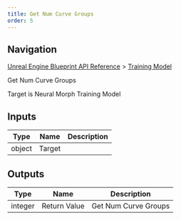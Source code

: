 ```yaml
---
title: Get Num Curve Groups
order: 5
---
```

## Navigation

[Unreal Engine Blueprint API Reference](https://dev.epicgames.com/documentation/en-us/unreal-engine/BlueprintAPI) > [Training Model](https://dev.epicgames.com/documentation/en-us/unreal-engine/BlueprintAPI/TrainingModel)

Get Num Curve Groups

Target is Neural Morph Training Model

## Inputs

| Type | Name | Description |
| --- | --- | --- |
| object | Target |  |

## Outputs

| Type | Name | Description |
| --- | --- | --- |
| integer | Return Value | Get Num Curve Groups |
